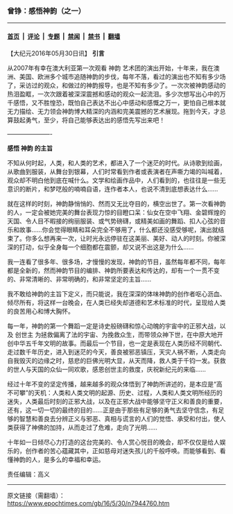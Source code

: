### 曾铮：感悟神韵（之一）

---

#### [首页](../../../..?n7944760) &nbsp;|&nbsp; [评论](../../../../../epoch-comment?n7944760) &nbsp;|&nbsp; [专题](../../../../../epoch-special?n7944760) &nbsp;|&nbsp; [禁闻](../../../../../epoch-news?n7944760) &nbsp;|&nbsp; [禁书](../../../../../books?n7944760) &nbsp;|&nbsp; [翻墙](https://github.com/gfw-breaker/nogfw/blob/master/README.md?n7944760)


<div class="post_content" id="artbody" itemprop="articleBody">
 <!-- article content begin -->
 <p>
  【大纪元2016年05月30日讯】
  <strong>
   引言
  </strong>
 </p>
 <p>
  从2007年有幸在澳大利亚第一次观看
  <ok href="https://www.epochtimes.com/gb/tag/%E7%A5%9E%E9%9F%B5.html">
   神韵
  </ok>
  艺术团的演出开始，十年来，我在澳洲、美国、欧洲多个城市追随神韵的步伐，每年不落，看过的演出也不知有多少场了，采访过的观众，和做过的神韵报导，也是不知有多少了。一次次被神韵感动的热泪盈眶，一次次跟着被深深震撼和感动的观众一起流泪。多少次想写出心中的万千感悟，又不胜惶恐，既怕自己表达不出心中感动和感慨之万一，更怕自己根本就无力描绘、无力领会神韵博大精深的内涵和完美震撼的艺术展现。拖到今天，才总算鼓起勇气，至少，将自己能够表达出的感悟先写出来吧！
 </p>
 <p>
  ———————-
 </p>
 <p>
  <strong>
   感悟
   <ok href="https://www.epochtimes.com/gb/tag/%E7%A5%9E%E9%9F%B5.html">
    神韵
   </ok>
   的主旨
  </strong>
 </p>
 <p>
  不知从何时起，人类，和人类的艺术，都进入了一个迷茫的时代。从诗歌到绘画，从歌曲到服装，从舞台到银幕，人们时常看到作者或表演者在声嘶力竭的叫喊着，观众却不明白他到底在喊什么。文学和绘画作品中，人们看到的，也往往是一些无意识的断片，和梦呓般的喃喃自语，连作者本人，也说不清到底想表达什么……
 </p>
 <p>
  就在这样的时刻，神韵静悄悄的、然而又无比夺目的，横空出世了。第一次看神韵的人，一定会被她完美的舞台表现力惊的目瞪口呆：仙女在空中飞翔、金碧辉煌的天国、令人目不暇接的绚丽服装、或气势磅礴，或精美如画的舞蹈、扣人心弦的音乐和故事……你会觉得眼睛和耳朵完全不够用了，什么都还没感受够呢，演出就结束了。你多么想再来一次，让时光永远停驻在这美丽、美好、动人的时刻。你被深深的打动，似乎全身每一个细胞都在震颤，却又说不出这是为什么……
 </p>
 <p>
  我一连看了很多年、很多场，才慢慢的发现，神韵的节目，虽然每年都不同，每年都是全新的，然而神韵节目的编排、神韵所要表达和传达的，却有一个一贯不变的、非常清晰的、非常明确的，和非常坚定的主旨……
 </p>
 <p>
  我不敢给神韵的主旨下定义，而只能说，我在深深的体味神韵的创作者呕心沥血、倾尽所有，将这样一台晚会，在人类已经失却道德和艺术标准的时代，呈现给人类的良苦用心和博大胸怀。
 </p>
 <p>
  每一年，神韵的第一个舞蹈一定是诗史般磅礴和惊心动魄的宇宙中的正邪大战，以及
  <ok href="https://www.epochtimes.com/gb/tag/%E5%88%9B%E4%B8%96%E4%B8%BB.html">
   创世主
  </ok>
  为拯救偏离了法的宇宙、为挽救众生，而带领众神下世，在中原大地开创中华五千年文明的故事。而最后一个节目，也一定是表现在人类历经不同朝代、走过数千年历史，进入到迷茫的今天，善良被邪恶镇压，天灾人祸不断，人类走向自我毁灭的边缘之时，慈悲的巨佛光明大显，从天而降，救人类于千钧一发。获救的世人与天国的众仙一同欢歌，感恩创世主的救度，庆祝新纪元的来临……
 </p>
 <p>
  经过十年不变的坚定传播，越来越多的观众体悟到了神韵所讲述的，是本应是“高不可攀”的天机：人类和人类文明的起源、历史、过程，人类和人类文明所经历的迷失，人类最后时刻的正邪大战，以及在正邪大战中能够坚守正义和善良的重要，还有，这一切一切的最终的目的……正是由于那些有足够的勇气去坚守信念，有足够的智慧和善良去分辨正义与邪恶、真相与谎言的人们的觉悟、承受和付出，使人类获得了神佛的加持，从而走过了危难，走向了光明……
 </p>
 <p>
  十年如一日倾尽心力打造的这台完美的、令人赏心悦目的晚会，却不仅仅是给人娱乐的，创作者的苦心蕴藏其中，正如慈母对迷失孩儿的千般呼唤。而能够看到、看懂神韵的人，是多么的幸福和幸运。
 </p>
 <p>
  责任编辑：高义
 </p>
 <!-- article content end -->
 <div id="below_article_ad">
 </div>
</div>


---

原文链接（需翻墙）：https://www.epochtimes.com/gb/16/5/30/n7944760.htm